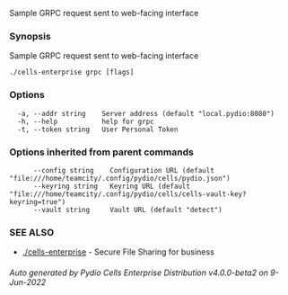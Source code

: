 Sample GRPC request sent to web-facing interface

### Synopsis

Sample GRPC request sent to web-facing interface

```
./cells-enterprise grpc [flags]
```

### Options

```
  -a, --addr string    Server address (default "local.pydio:8080")
  -h, --help           help for grpc
  -t, --token string   User Personal Token
```

### Options inherited from parent commands

```
      --config string    Configuration URL (default "file:///home/teamcity/.config/pydio/cells/pydio.json")
      --keyring string   Keyring URL (default "file:///home/teamcity/.config/pydio/cells/cells-vault-key?keyring=true")
      --vault string     Vault URL (default "detect")
```

### SEE ALSO

* [./cells-enterprise](./cells-enterprise)	 - Secure File Sharing for business

###### Auto generated by Pydio Cells Enterprise Distribution v4.0.0-beta2 on 9-Jun-2022
